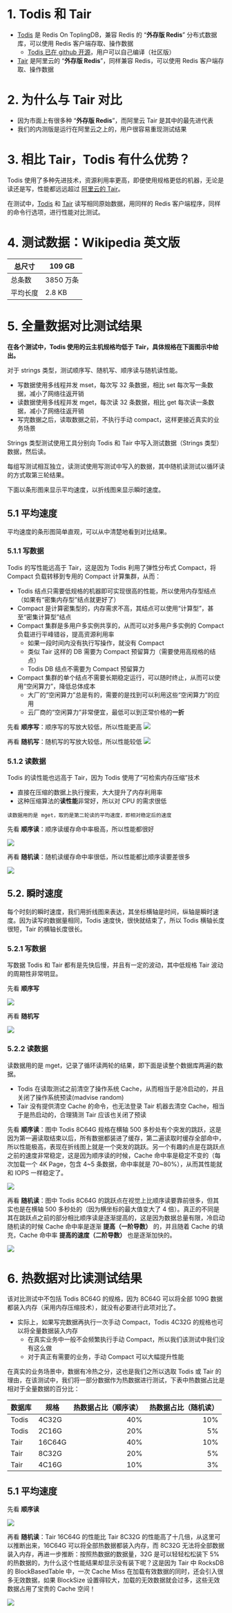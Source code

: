 
# 1. Todis 和 Tair
* [Todis](https://topling.cn/products/) 是 Redis On ToplingDB，兼容 Redis 的 “**外存版 Redis**” 分布式数据库，可以使用 Redis 客户端存取、操作数据
  * [Todis 已在 github 开源](https://github.com/topling/todis)，用户可以自己编译（社区版）
* [Tair](https://www.alibabacloud.com/help/zh/doc-detail/145957.htm) 是阿里云的 “**外存版 Redis**”，同样兼容 Redis，可以使用 Redis 客户端存取、操作数据

# 2. 为什么与 Tair 对比
* 因为市面上有很多种 “**外存版 Redis**”，而阿里云 Tair 是其中的最先进代表
* 我们的内测版是运行在阿里云之上的，用户很容易重现测试结果

# 3. 相比 Tair，Todis 有什么优势？
Todis 使用了多种先进技术，资源利用率更高，即便使用规格更低的机器，无论是读还是写，性能都远远超过 [阿里云的 Tair](https://www.alibabacloud.com/help/zh/doc-detail/145957.htm)。

在测试中，[Todis](https://topling.cn/products) 和 [Tair](https://www.alibabacloud.com/help/zh/doc-detail/145957.htm) 读写相同原始数据，用同样的 Redis 客户端程序，同样的命令行选项，进行性能对比测试。

# 4. 测试数据：Wikipedia 英文版
总尺寸	| 109 GB
--------|--------
总条数	| 3850 万条
平均长度|	2.8 KB

# 5. 全量数据对比测试结果
**在各个测试中，Todis 使用的云主机规格均低于 Tair，具体规格在下面图示中给出。**

对于 strings 类型，测试顺序写、随机写、顺序读与随机读性能。
* 写数据使用多线程并发 mset，每次写 32 条数据，相比 set 每次写一条数据，减小了网络往返开销
* 读数据使用多线程并发 mget，每次读 32 条数据，相比 get 每次读一条数据，减小了网络往返开销
* 写完数据之后，读取数据之前，不执行手动 compact，这样更接近真实的业务场景

Strings 类型测试使用工具分别向 Todis 和 Tair 中写入测试数据（Strings 类型）数据，然后读。

每组写测试相互独立，读测试使用写测试中写入的数据，其中随机读测试以循环读的方式取第三轮结果。

下面以条形图来显示平均速度，以折线图来显示瞬时速度。

## 5.1 平均速度
平均速度的条形图简单直观，可以从中清楚地看到对比结果。
### 5.1.1 **写数据**
Todis 的写性能远高于 Tair，这是因为 Todis 利用了弹性分布式 Compact，将 Compact 负载转移到专用的 Compact 计算集群，从而：
* Todis 结点只需要低规格的机器即可实现很高的性能，所以使用内存型结点（如果有“密集内存型”结点就更好了）
* Compact 是计算密集型的，内存需求不高，其结点可以使用“计算型”，甚至“密集计算型”结点
* Compact 集群是多用户多实例共享的，从而可以对多用户多实例的 Compact 负载进行平峰错谷，提高资源利用率
  * 如果一段时间内没有执行写操作，就没有 Compact
  * 类似 Tair 这样的 DB 需要为 Compact 预留算力（需要使用高规格的结点）
  * Todis DB 结点不需要为 Compact 预留算力
* Compact 集群的单个结点不需要长期稳定运行，可以随时终止，从而可以使用“空闲算力”，降低总体成本
  * 大厂的“空闲算力”总是有的，需要的是找到可以利用这些“空闲算力”的应用
  * 云厂商的“空闲算力”非常便宜，最低可以到正常价格的**一折**

先看 **顺序写**：顺序写的写放大较低，所以性能更高
![](https://raw.githubusercontent.com/topling/topling-blog/main/resource/性能测试/Todis%20和%20TairDB%20读写%20strings%20性能对比/strings_seq_write_avg_speed_bar.png)

再看 **随机写**：随机写的写放大较低，所以性能较低
![](https://raw.githubusercontent.com/topling/topling-blog/main/resource/性能测试/Todis%20和%20TairDB%20读写%20strings%20性能对比/strings_rand_write_avg_speed_bar.png)

### 5.1.2 **读数据**
Todis 的读性能也远高于 Tair，因为 Todis 使用了“可检索内存压缩”技术
* 直接在压缩的数据上执行搜索，大大提升了内存利用率
* 这种压缩算法的**读性能**非常好，所以对 CPU 的需求很低

`读数据用的是 mget，取的是第二轮读的平均速度，即相对稳定后的速度`

先看 **顺序读**：顺序读缓存命中率极高，所以性能都很好

![](https://raw.githubusercontent.com/topling/topling-blog/main/resource/性能测试/Todis%20和%20TairDB%20读写%20strings%20性能对比/strings_seq_read_avg_speed_bar.png)

再看 **随机读**：随机读缓存命中率很低，所以性能都比顺序读要差很多

![](https://raw.githubusercontent.com/topling/topling-blog/main/resource/性能测试/Todis%20和%20TairDB%20读写%20strings%20性能对比/strings_rand_read_avg_speed_bar.png)

## 5.2. 瞬时速度
每个时刻的瞬时速度，我们用折线图来表达，其坐标横轴是时间，纵轴是瞬时速度。因为读写的数据量相同，Todis 速度快，很快就结束了，所以 Todis 横轴长度很短，Tair 的横轴长度很长。
### 5.2.1 写数据
写数据 Todis 和 Tair 都有是先快后慢，并且有一定的波动，其中低规格 Tair 波动的周期性非常明显。

先看 **顺序写**

![](https://raw.githubusercontent.com/topling/topling-blog/main/resource/性能测试/Todis%20和%20TairDB%20读写%20strings%20性能对比/strings_seq_write_time_speed.png)

再看 **随机写**

![](https://raw.githubusercontent.com/topling/topling-blog/main/resource/性能测试/Todis%20和%20TairDB%20读写%20strings%20性能对比/strings_rand_write_time_speed.png)

### 5.2.2 **读数据**

读数据用的是 mget，记录了循环读两轮的结果，即下面是读整个数据库两遍的数据。

* Todis 在读取测试之前清空了操作系统 Cache，从而相当于是冷启动的，并且关闭了操作系统预读(madvise random)
* Tair 没有提供清空 Cache 的命令，也无法登录 Tair 机器去清空 Cache，相当于是热启动的，合理猜测 Tair 应该也关闭了预读

先看 **顺序读**：图中 Todis 8C64G 规格在横轴 500 多秒处有个突发的跳跃，这是因为第一遍读取结束以后，所有数据都装进了缓存，第二遍读取时缓存全部命中，所以性能极高，表现在折线图上就是一个突发的跳跃。另一个有趣的点是在跳跃点之前的速度非常稳定，这是因为顺序读的时候，Cache 命中率是稳定不变的（每次加载一个 4K Page，包含 4\~5 条数据，命中率就是 70\~80%），从而其性能就和 IOPS 一样稳定了。

![](https://raw.githubusercontent.com/topling/topling-blog/main/resource/性能测试/Todis%20和%20TairDB%20读写%20strings%20性能对比/strings_seq_read_time_speed.png)

再看 **随机读**：图中 Todis 8C64G 的跳跃点在视觉上比顺序读要靠前很多，但其实也是在横轴 500 多秒处的（因为横坐标的最大值变大了 4 倍）。真正的不同是其在跳跃点之前的部分相比顺序读是逐渐提高的，这是因为数据总量有限，冷启动随机读的时候 Cache 命中率是逐渐 **提高（一阶导数）** 的，并且随着 Cache 的填充，Cache 命中率 **提高的速度（二阶导数）** 也是逐渐加快的。


![](https://raw.githubusercontent.com/topling/topling-blog/main/resource/性能测试/Todis%20和%20TairDB%20读写%20strings%20性能对比/strings_rand_read_time_speed.png)

# 6. 热数据对比读测试结果

该对比测试中不包括 Todis 8C64G 的规格，因为 8C64G 可以将全部 109G 数据都装入内存（采用内存压缩技术），就没有必要进行此项对比了。
* 实际上，如果写完数据再执行一次手动 Compact，Todis 4C32G 的规格也可以将全量数据装入内存
  * 在真实业务中一般不会频繁执行手动 Compact，所以我们该测试中我们没有这么做
  * 对于真正有需要的业务，手动 Compact 可以大幅提升性能

在真实的业务场景中，数据有冷热之分，这也是我们之所以选取 Todis 或 Tair 的理由，在该测试中，我们将一部分数据作为热数据进行测试，下表中热数据占比是相对于全量数据的百分比：

| 数据库  | 规格   | 热数据占比（顺序读） | 热数据占比（随机读） |
| ------ | ------ | ------------------:| ----:|
| Todis  | 4C32G  | 40%                | 10%  |
| Todis  | 2C16G  | 20%                |  5%  |
| Tair | 16C64G | 40%                | 10%  |
| Tair | 8C32G  | 20%                |  5%  |
| Tair | 4C16G  | 10%                |  3%  |

## 5.1 平均速度

先看 **顺序读**

![](https://raw.githubusercontent.com/topling/topling-blog/main/resource/性能测试/Todis%20和%20TairDB%20读写%20strings%20性能对比/strings_seq_read_avg_speed_percent_bar.png)

再看 **随机读**：Tair 16C64G 的性能比 Tair 8C32G 的性能高了十几倍，从这里可以推断出来，16C64G 可以将全部热数据都装入内存，而 8C32G 无法将全部数据装入内存，再进一步推断：按照热数据的数据量，32G 是可以轻轻松松装下 5% 的热数据的，为什么这个性能结果却显示没有装下呢？这是因为 Tair 中 RocksDB 的 BlockBasedTable 中，一次 Cache Miss 在加载有效数据的同时，还会引入很多无效数据，如果 BlockSize 设置得较大，加载的无效数据就会过多，这些无效数据占用了宝贵的 Cache 空间！

![](https://raw.githubusercontent.com/topling/topling-blog/main/resource/性能测试/Todis%20和%20TairDB%20读写%20strings%20性能对比/strings_rand_read_avg_speed_percent_bar.png)

